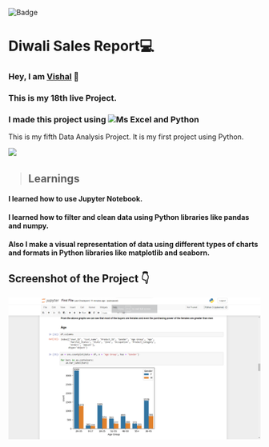 ![Badge](https://img.shields.io/badge/Project--18-Global--SuperStore-blue)
# Diwali Sales Report💻
### Hey, I am [**Vishal**](https://www.linkedin.com/in/vishal-kumar-62146b230/) 🙂 
### This is  my 18th live Project.
### I made this project using ![Ms Excel and Python](https://img.shields.io/badge/Excel%20%26-Python%20-blue)

This is my fifth Data Analysis Project. 
It is my first project using Python.

![](./screenshot/undraw_programmer_re_owql.svg)

 >## Learnings

  #### I learned how to use Jupyter Notebook.

 #### I learned how to filter and clean data using Python libraries like pandas and numpy.

 #### Also I make a visual representation of data using different types of charts and formats in Python libraries like matplotlib and seaborn. 


## Screenshot of the Project 👇
![](/Screenshot%202023-06-04%20090344.png)




